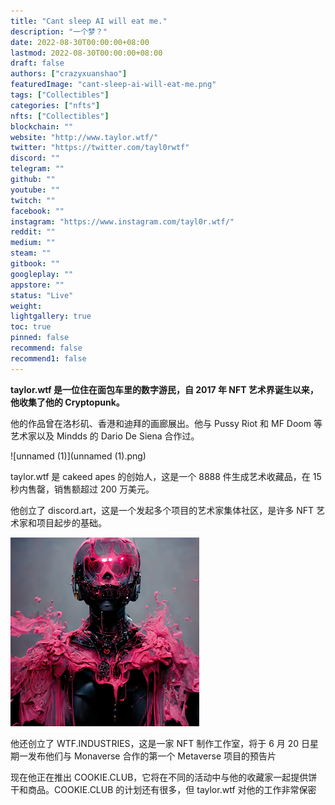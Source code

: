 ```yaml
---
title: "Cant sleep AI will eat me."
description: "一个梦？"
date: 2022-08-30T00:00:00+08:00
lastmod: 2022-08-30T00:00:00+08:00
draft: false
authors: ["crazyxuanshao"]
featuredImage: "cant-sleep-ai-will-eat-me.png"
tags: ["Collectibles"]
categories: ["nfts"]
nfts: ["Collectibles"]
blockchain: ""
website: "http://www.taylor.wtf/"
twitter: "https://twitter.com/tayl0rwtf"
discord: ""
telegram: ""
github: ""
youtube: ""
twitch: ""
facebook: ""
instagram: "https://www.instagram.com/tayl0r.wtf/"
reddit: ""
medium: ""
steam: ""
gitbook: ""
googleplay: ""
appstore: ""
status: "Live"
weight: 
lightgallery: true
toc: true
pinned: false
recommend: false
recommend1: false
---
```





**taylor.wtf 是一位住在面包车里的数字游民，自 2017 年 NFT 艺术界诞生以来，他收集了他的 Cryptopunk。**



他的作品曾在洛杉矶、香港和迪拜的画廊展出。他与 Pussy Riot 和 MF Doom 等艺术家以及 Mindds 的 Dario De Siena 合作过。 

![unnamed (1)](unnamed (1).png)

taylor.wtf 是 cakeed apes 的创始人，这是一个 8888 件生成艺术收藏品，在 15 秒内售罄，销售额超过 200 万美元。



他创立了 discord.art，这是一个发起多个项目的艺术家集体社区，是许多 NFT 艺术家和项目起步的基础。 

![unnamed](unnamed.png)

他还创立了 WTF.INDUSTRIES，这是一家 NFT 制作工作室，将于 6 月 20 日星期一发布他们与 Monaverse 合作的第一个 Metaverse 项目的预告片

现在他正在推出 COOKIE.CLUB，它将在不同的活动中与他的收藏家一起提供饼干和商品。COOKIE.CLUB 的计划还有很多，但 taylor.wtf 对他的工作非常保密